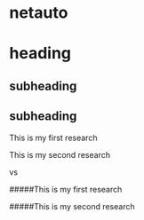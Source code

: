 # netauto

heading
=======

subheading
---

## subheading

This is my first research

This is my second research

vs 

#####This is my first research

#####This is my second research
